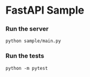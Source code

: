 # FastAPI Sample
###  Run the server
```
python sample/main.py
```

###  Run the tests
```
python -m pytest
```